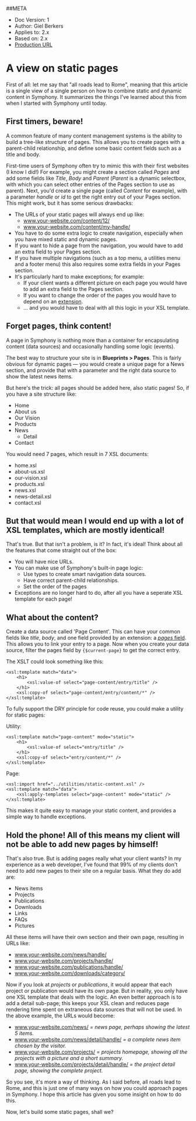 ##META
* Doc Version: 1
* Author: Giel Berkers
* Applies to: 2.x
* Based on: 2.x
* [Production URL]()

# A view on static pages #

First of all: let me say that "all roads lead to Rome", meaning that this article is a single view of a single person
on how to combine static and dynamic content in Symphony. It summarizes the things I've learned about this from when I
started with Symphony until today.

## First timers, beware! ##

A common feature of many content management systems is the ability to build a tree-like structure of pages. This allows you to create pages with a parent-child relationship, and define some basic content fields such as a title and body.

First-time users of Symphony often try to mimic this with their first websites (I know I did!) For example, you might create a section called _Pages_ and add some fields like _Title_, _Body_ and _Parent_ (_Parent_ is a dynamic selectbox, with which you can select other entries of the Pages section to use as parent). Next, you'd create a single page (called _Content_ for example), with a parameter _handle_ or _id_ to get the right entry out of your Pages section. This might work, but it has some serious drawbacks:

* The URLs of your static pages will always end up like:
    * www.your-website.com/content/12/
    * www.your-website.com/content/my-handle/
* You have to do some extra logic to create navigation, especially when you have mixed static and dynamic pages.
* If you want to hide a page from the navigation, you would have to add an extra field to your Pages section.
* If you have multiple navigations (such as a top menu, a utilities menu and a footer menu) this also requires some extra fields in your Pages section.
* It's particularly hard to make exceptions; for example:
    * If your client wants a different picture on each page you would have to add an extra field to the Pages section.
    * If you want to change the order of the pages you would have to depend on an [extension](https://github.com/nickdunn/order_entries).
  * ... and you would have to deal with all this logic in your XSL template.

## Forget pages, think content! ##

A page in Symphony is nothing more than a container for encapsulating content (data sources) and occasionally handling some logic (events).

The best way to structure your site is in **Blueprints > Pages**. This is fairly obvious for dynamic pages — you would create a unique page for a News section, and provide that with a parameter and the right data source to show the latest news items.

But here's the trick: all pages should be added here, also static pages! So, if you have a site structure like:

* Home
* About us
* Our Vision
* Products
* News
    * Detail
* Contact

You would need 7 pages, which result in 7 XSL documents:

* home.xsl
* about-us.xsl
* our-vision.xsl
* products.xsl
* news.xsl
* news-detail.xsl
* contact.xsl

## But that would mean I would end up with a lot of XSL templates, which are mostly identical! ##

That's true. But that isn't a problem, is it? In fact, it's ideal! Think about all the features that come straight out of the box:

* You will have nice URLs.
* You can make use of Symphony's built-in page logic:
    * Use types to create smart navigation data sources.
    * Have correct parent-child relationships.
    * Set the order of the pages
* Exceptions are no longer hard to do, after all you have a seperate XSL template for each page!

## What about the content? ##

Create a data source called 'Page Content'. This can have your common fields like _title_, _body_, and one field provided by an extension: a [_pages_ field](https://github.com/symphonycms/pagesfield). This allows you to link your entry to a page. Now when you create your data source, filter the pages field by `{$current-page}` to get the correct entry.

The XSLT could look something like this:

    <xsl:template match="data">
        <h1>
            <xsl:value-of select="page-content/entry/title" />
        </h1>
        <xsl:copy-of select="page-content/entry/content/*" />
    </xsl:template>

To fully support the DRY principle for code reuse, you could make a utility for static pages:

Utility:

    <xsl:template match="page-content" mode="static">
        <h1>
            <xsl:value-of select="entry/title" />
        </h1>
        <xsl:copy-of select="entry/content/*" />
    </xsl:template>

Page:

    <xsl:import href="../utilities/static-content.xsl" />
    <xsl:template match="data">
        <xsl:apply-templates select="page-content" mode="static" />
    </xsl:template>

This makes it quite easy to manage your static content, and provides a simple way to handle exceptions.

## Hold the phone! All of this means my client will not be able to add new pages by himself! ##

That's also true. But is adding pages really what your client wants? In my experience as a web developer, I've found that 99% of my clients don't need to add new pages to their site on a regular basis. What they do add are:

* News items
* Projects
* Publications
* Downloads
* Links
* FAQs
* Pictures

All these items will have their own section and their own page, resulting in URLs like:

* www.your-website.com/news/handle/
* www.your-website.com/projects/handle/
* www.your-website.com/publications/handle/
* www.your-website.com/downloads/category/

Now if you look at _projects_ or _publications_, it would appear that each project or publication would have its own page. But in reality, you only have one XSL template that deals with the logic. An even better approach is to add a detail sub-page; this keeps your XSL clean and reduces page rendering time spent on extraneous data sources that  will not be used. In the above example, the URLs would become:

* www.your-website.com/news/ _= news page, perhaps showing the latest 5 items._
* www.your-website.com/news/detail/handle/ _= a complete news item chosen by the visitor._
* www.your-website.com/projects/ _= projects homepage, showing all the projects with a picture and a short summary._
* www.your-website.com/projects/detail/handle/ _= the project detail page, showing the complete project._

So you see, it's more a way of thinking. As I said before, all roads lead to Rome, and this is just one of many ways on how you could approach pages in Symphony. I hope this article has given you some insight on how to do this.

Now, let's build some static pages, shall we?